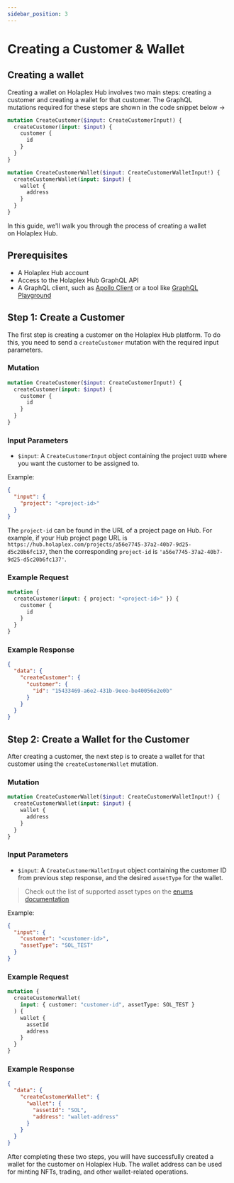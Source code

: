 ```yaml
---
sidebar_position: 3
---
```


# Creating a Customer & Wallet

## Creating a wallet

Creating a wallet on Holaplex Hub involves two main steps: creating a customer and creating a wallet for that customer. The GraphQL mutations required for these steps are shown in the code snippet below →

```graphql
mutation CreateCustomer($input: CreateCustomerInput!) {
  createCustomer(input: $input) {
    customer {
      id
    }
  }
}

mutation CreateCustomerWallet($input: CreateCustomerWalletInput!) {
  createCustomerWallet(input: $input) {
    wallet {
      address
    }
  }
}
```

In this guide, we'll walk you through the process of creating a wallet on Holaplex Hub.

## Prerequisites

- A Holaplex Hub account
- Access to the Holaplex Hub GraphQL API
- A GraphQL client, such as [Apollo Client](https://www.apollographql.com/client/) or a tool like [GraphQL Playground](https://github.com/graphql/graphql-playground)

## Step 1: Create a Customer

The first step is creating a customer on the Holaplex Hub platform. To do this, you need to send a `createCustomer` mutation with the required input parameters.

### Mutation

```graphql
mutation CreateCustomer($input: CreateCustomerInput!) {
  createCustomer(input: $input) {
    customer {
      id
    }
  }
}
```

### Input Parameters

- `$input`: A `CreateCustomerInput` object containing the project `UUID` where you want the customer to be assigned to.

Example:

```json
{
  "input": {
    "project": "<project-id>"
  }
}
```

The `project-id` can be found in the URL of a project page on Hub. For example, if your Hub project page URL is `https://hub.holaplex.com/projects/a56e7745-37a2-40b7-9d25-d5c20b6fc137`, then the corresponding `project-id` is `'a56e7745-37a2-40b7-9d25-d5c20b6fc137'`.

### Example Request

```graphql
mutation {
  createCustomer(input: { project: "<project-id>" }) {
    customer {
      id
    }
  }
}
```

### Example Response

```json
{
  "data": {
    "createCustomer": {
      "customer": {
        "id": "15433469-a6e2-431b-9eee-be40056e2e0b"
      }
    }
  }
}
```

## Step 2: Create a Wallet for the Customer

After creating a customer, the next step is to create a wallet for that customer using the `createCustomerWallet` mutation.

### Mutation

```graphql
mutation CreateCustomerWallet($input: CreateCustomerWalletInput!) {
  createCustomerWallet(input: $input) {
    wallet {
      address
    }
  }
}
```

### Input Parameters

- `$input`: A `CreateCustomerWalletInput` object containing the customer ID from previous step response, and the desired `assetType` for the wallet.

> Check out the list of supported asset types on the [enums documentation](../../api/enums/asset-type.mdx)

Example:

```json
{
  "input": {
    "customer": "<customer-id>",
    "assetType": "SOL_TEST"
  }
}
```

### Example Request

```graphql
mutation {
  createCustomerWallet(
    input: { customer: "customer-id", assetType: SOL_TEST }
  ) {
    wallet {
      assetId
      address
    }
  }
}
```

### Example Response

```json
{
  "data": {
    "createCustomerWallet": {
      "wallet": {
        "assetId": "SOL",
        "address": "wallet-address"
      }
    }
  }
}
```

After completing these two steps, you will have successfully created a wallet for the customer on Holaplex Hub.
The wallet address can be used for minting NFTs, trading, and other wallet-related operations.
